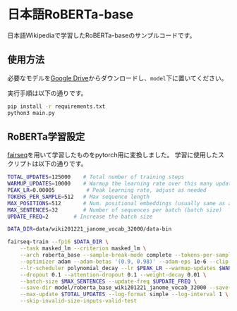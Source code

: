 # 日本語RoBERTa-base
日本語Wikipediaで学習したRoBERTa-baseのサンプルコードです。

## 使用方法

必要なモデルを[Google Drive](https://drive.google.com/file/d/1cMIED6Yt38WSBXyhTpE8rlMQjLuWzGol/view?usp=sharing)からダウンロードし、`model`下に置いてください。

実行手順は以下の通りです。

~~~bash
pip install -r requirements.txt
python3 main.py
~~~

## RoBERTa学習設定

[fairseq](https://github.com/pytorch/fairseq/blob/master/examples/roberta/README.pretraining.md)を用いて学習したものをpytorch用に変換しました。
学習に使用したスクリプトは以下の通りです。

~~~bash:train.sh
TOTAL_UPDATES=125000    # Total number of training steps
WARMUP_UPDATES=10000    # Warmup the learning rate over this many updates
PEAK_LR=0.00005          # Peak learning rate, adjust as needed
TOKENS_PER_SAMPLE=512   # Max sequence length
MAX_POSITIONS=512       # Num. positional embeddings (usually same as above)
MAX_SENTENCES=32        # Number of sequences per batch (batch size)
UPDATE_FREQ=2        # Increase the batch size

DATA_DIR=data/wiki201221_janome_vocab_32000/data-bin

fairseq-train --fp16 $DATA_DIR \
    --task masked_lm --criterion masked_lm \
    --arch roberta_base --sample-break-mode complete --tokens-per-sample $TOKENS_PER_SAMPLE \
    --optimizer adam --adam-betas '(0.9, 0.98)' --adam-eps 1e-6 --clip-norm 0.0 \
    --lr-scheduler polynomial_decay --lr $PEAK_LR --warmup-updates $WARMUP_UPDATES --total-num-update $TOTAL_UPDATES \
    --dropout 0.1 --attention-dropout 0.1 --weight-decay 0.01 \
    --batch-size $MAX_SENTENCES --update-freq $UPDATE_FREQ \
    --save-dir model/roberta_base_wiki201221_janome_vocab_32000 --save-interval 10 \
    --max-update $TOTAL_UPDATES --log-format simple --log-interval 1 \
    --skip-invalid-size-inputs-valid-test
~~~
